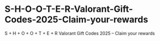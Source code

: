 # S-H-O-O-T-E-R-Valorant-Gift-Codes-2025-Claim-your-rewards
S + H + O + O + T + E + R Valorant Gift Codes 2025 – Claim your rewards
